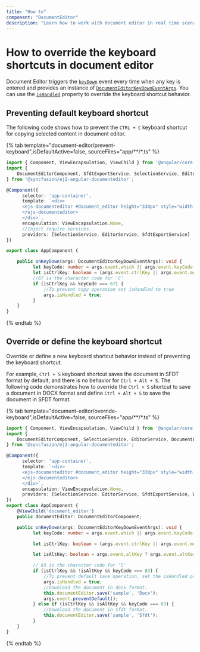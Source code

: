 ```yaml
---
title: "How to"
component: "DocumentEditor"
description: "Learn how to work with document editor in real time scenarios like create simple word processor, override keyboard shortcut behaviors, and more."
---
```


# How to override the keyboard shortcuts in document editor

Document Editor triggers the [`keyDown`](../../api/document-editor/#keydown) event every time when any key is entered and provides an instance of [`DocumentEditorKeyDownEventArgs`](../../api/document-editor/documentEditorKeyDownEventArgs). You can use the [`isHandled`](../../api/document-editor/documentEditorKeyDownEventArgs/#ishandled) property to override the keyboard shortcut behavior.

## Preventing default keyboard shortcut

The following code shows how to prevent the `CTRL + C` keyboard shortcut for copying selected content in document editor.

{% tab template="document-editor/prevent-keyboard",isDefaultActive=false, sourceFiles="app/**/*.ts" %}

```typescript
import { Component, ViewEncapsulation, ViewChild } from '@angular/core';
import {
    DocumentEditorComponent, SfdtExportService, SelectionService, EditorService, DocumentEditorKeyDownEventArgs
} from '@syncfusion/ej2-angular-documenteditor';

@Component({
      selector: 'app-container',
      template: `<div>
      <ejs-documenteditor #document_editor height="330px" style="width:100%;display:block" [isReadOnly]=false [enableSelection]=true [enableSfdtExport]=true [enableEditor]=true (keyDown)="onKeyDown($event)">
      </ejs-documenteditor>
      </div>`,
      encapsulation: ViewEncapsulation.None,
      //Inject require services.
      providers: [SelectionService, EditorService, SfdtExportService]
})

export class AppComponent {

    public onKeyDown(args: DocumentEditorKeyDownEventArgs): void {
          let keyCode: number = args.event.which || args.event.keyCode;
          let isCtrlKey: boolean = (args.event.ctrlKey || args.event.metaKey) ? true : ((keyCode === 17) ? true : false);
          //67 is the character code for 'C'
          if (isCtrlKey && keyCode === 67) {
              //To prevent copy operation set isHandled to true
              args.isHandled = true;
          }
    }
}
```

{% endtab %}

## Override or define the keyboard shortcut

Override or define a new keyboard shortcut behavior instead of preventing the keyboard shortcut.

For example, `Ctrl + S` keyboard shortcut saves the document in SFDT format by default, and there is no behavior for `Ctrl + Alt + S`. The following code demonstrates how to override the `Ctrl + S` shortcut to save a document in DOCX format and define `Ctrl + Alt + S` to save the document in SFDT format.

{% tab template="document-editor/override-keyboard",isDefaultActive=false, sourceFiles="app/**/*.ts" %}

```typescript
import { Component, ViewEncapsulation, ViewChild } from '@angular/core';
import {
    DocumentEditorComponent, SelectionService, EditorService, DocumentEditorKeyDownEventArgs, SfdtExportService, WordExportService
} from '@syncfusion/ej2-angular-documenteditor';

@Component({
      selector: 'app-container',
      template: `<div>
      <ejs-documenteditor #document_editor height="330px" style="width: 100%;display:block" [isReadOnly]=false [enableSelection]=true [enableSfdtExport]=true [enableEditor]=true (keyDown)="onKeyDown($event)">
      </ejs-documenteditor>
      </div>`,
      encapsulation: ViewEncapsulation.None,
      providers: [SelectionService, EditorService, SfdtExportService, WordExportService]
})
export class AppComponent {
    @ViewChild('document_editor')
    public documentEditor: DocumentEditorComponent;

    public onKeyDown(args: DocumentEditorKeyDownEventArgs): void {
          let keyCode: number = args.event.which || args.event.keyCode;

          let isCtrlKey: boolean = (args.event.ctrlKey || args.event.metaKey) ? true : ((keyCode === 17) ? true : false);

          let isAltKey: boolean = args.event.altKey ? args.event.altKey : ((keyCode === 18) ? true : false);

          // 83 is the character code for 'S'
          if (isCtrlKey && !isAltKey && keyCode === 83) {
              //To prevent default save operation, set the isHandled property to true
              args.isHandled = true;
              //Download the document in docx format.
              this.documentEditor.save('sample', 'Docx');
              args.event.preventDefault();
          } else if (isCtrlKey && isAltKey && keyCode === 83) {
              //Download the document in sfdt format.
              this.documentEditor.save('sample', 'Sfdt');
          }
    }
}
```

{% endtab %}